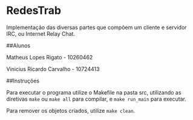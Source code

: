# RedesTrab

Implementação das diversas partes que compõem um cliente e servidor IRC, ou Internet Relay Chat.

##Alunos

Matheus Lopes Rigato - 10260462

Vinicius Ricardo Carvalho - 10724413

##Instruções

Para executar o programa utilize o Makefile na pasta src, utilizando as diretivas `make` ou `make all` para compilar, e `make run_main` para executar.

Para remover os objetos criados, utilize `make clean`.
